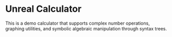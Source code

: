 # Unreal Calculator

This is a demo calculator that supports complex number operations, graphing utilities, and symbolic algebraic manipulation through syntax trees.